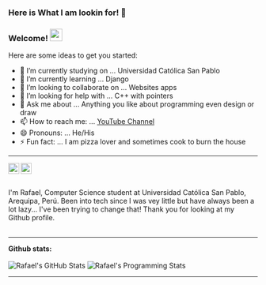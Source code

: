 ### Here is What I am lookin for! 👋
### Welcome! <img src="https://i.imgur.com/QYjhVX7.gif" width="25px">

<!--
**dabc312GitHub/dabc312GitHub** is a ✨ _special_ ✨ repository because its `README.md` (this file) appears on your GitHub profile.
-->

Here are some ideas to get you started:

- 🔭 I’m currently studying on ... Universidad Católica San Pablo
- 🌱 I’m currently learning ... Django
- 👯 I’m looking to collaborate on ... Websites apps
- 🤔 I’m looking for help with ... C++ with pointers
- 💬 Ask me about ... Anything you like about programming even design or draw 
- 📫 How to reach me: ... [YouTube Channel](https://www.youtube.com/channel/UClPiwfkn7mb__Hxu1jDhclg)
- 😄 Pronouns: ... He/His
- ⚡ Fun fact: ... I am pizza lover and sometimes cook to burn the house

----
<!--
<a href="https://discord.gg/QMWFcH3R">
  <img align="left" alt="Rafael's Discord" width="22px" src="https://raw.githubusercontent.com/peterthehan/peterthehan/master/assets/discord.svg" />
</a>
<a href="https://twitter.com/rafxar">
  <img align="left" alt="rafxar | Twitter" width="22px" src="https://raw.githubusercontent.com/peterthehan/peterthehan/master/assets/twitter.svg" />
</a>
-->
<a href="https://www.linkedin.com/in/daryl-anthony-butron-cuayla/">
  <img align="left" alt="Rafael's LinkedIN" width="22px" src="https://raw.githubusercontent.com/peterthehan/peterthehan/master/assets/linkedin.svg" />
</a>
<!--
<a href="https://www.twitch.tv/rafxar/">
  <img align="left" alt="Daryl's Twitch" width="22px" src="https://github.com/get-icon/geticon/blob/master/icons/twitch.svg" />
</a>
-->
<a href="https://www.youtube.com/Pizza++/">
  <img align="left" alt="Daryl's Yt" width="22px" src="https://github.com/get-icon/geticon/blob/master/icons/youtube.svg" />
</a>
<!--
<a href="https://www.instagram.com/rafxar/">
  <img align="left" alt="Daryl's Instagram" width="22px" src="https://github.com/get-icon/geticon/blob/master/icons/instagram-icon.svg" />
</a>
-->
  <br/>
  <br/>
  <br/>
I'm Rafael, Computer Science student at Universidad Católica San Pablo, Arequipa, Perú. Been into tech since I was vey little but have always been a lot lazy... I've been trying to change that! Thank you for looking at my Github profile.
  <br/>
  <br/>

----

**Github stats:**
  <br/>
  <br/>
![Rafael's GitHub Stats](https://github-readme-stats.vercel.app/api?username=rafaelcanoguitton&show_icons=true&theme=radical&count_private=true&hide_title=true&hide_border=true&include_all_commits=true)
![Rafael's Programming Stats](https://github-readme-stats-eight-theta.vercel.app/api/top-langs/?username=rafaelcanoguitton&layout=compact&langs_count=8&theme=radical&hide_title=true&hide_border=true)

----
